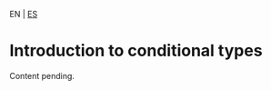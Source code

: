 <!-- MULTILANGUAJE MENU START -->
EN | [ES](https://lckpig.gitbook.io/es-practical-dev-handbook/typescript/conditional-mapped-types/introduction)
<!-- MULTILANGUAJE MENU END -->

# Introduction to conditional types

Content pending. 